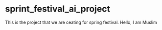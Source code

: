 # sprint_festival_ai_project
This is the project that we are ceating for spring festival.
Hello, I am Muslim
